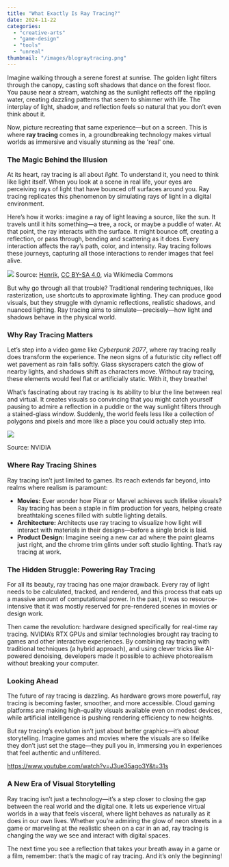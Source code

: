 ```yaml
---
title: "What Exactly Is Ray Tracing?"
date: 2024-11-22
categories: 
  - "creative-arts"
  - "game-design"
  - "tools"
  - "unreal"
thumbnail: "/images/blograytracing.png"
---
```


Imagine walking through a serene forest at sunrise. The golden light filters through the canopy, casting soft shadows that dance on the forest floor. You pause near a stream, watching as the sunlight reflects off the rippling water, creating dazzling patterns that seem to shimmer with life. The interplay of light, shadow, and reflection feels so natural that you don’t even think about it.

Now, picture recreating that same experience—but on a screen. This is where **ray tracing** comes in, a groundbreaking technology makes virtual worlds as immersive and visually stunning as the 'real' one.

### **The Magic Behind the Illusion**

At its heart, ray tracing is all about _light_. To understand it, you need to think like light itself. When you look at a scene in real life, your eyes are perceiving rays of light that have bounced off surfaces around you. Ray tracing replicates this phenomenon by simulating rays of light in a digital environment.

Here’s how it works: imagine a ray of light leaving a source, like the sun. It travels until it hits something—a tree, a rock, or maybe a puddle of water. At that point, the ray interacts with the surface. It might bounce off, creating a reflection, or pass through, bending and scattering as it does. Every interaction affects the ray’s path, color, and intensity. Ray tracing follows these journeys, capturing all those interactions to render images that feel alive.

![](images/rt.png) Source: [Henrik](https://commons.wikimedia.org/wiki/File:Ray_trace_diagram.svg), [CC BY-SA 4.0](https://creativecommons.org/licenses/by-sa/4.0), via Wikimedia Commons

But why go through all that trouble? Traditional rendering techniques, like rasterization, use shortcuts to approximate lighting. They can produce good visuals, but they struggle with dynamic reflections, realistic shadows, and nuanced lighting. Ray tracing aims to simulate—precisely—how light and shadows behave in the physical world.

### **Why Ray Tracing Matters**

Let’s step into a video game like _Cyberpunk 2077_, where ray tracing really does transform the experience. The neon signs of a futuristic city reflect off wet pavement as rain falls softly. Glass skyscrapers catch the glow of nearby lights, and shadows shift as characters move. Without ray tracing, these elements would feel flat or artificially static. With it, they breathe!

What’s fascinating about ray tracing is its ability to blur the line between real and virtual. It creates visuals so convincing that you might catch yourself pausing to admire a reflection in a puddle or the way sunlight filters through a stained-glass window. Suddenly, the world feels less like a collection of polygons and pixels and more like a place you could actually step into.

![](images/dxr-ray-tracing-technique-in-games-benchmarks-rtx-tech-demos-1024x465.png)

Source: NVIDIA

### **Where Ray Tracing Shines**

Ray tracing isn’t just limited to games. Its reach extends far beyond, into realms where realism is paramount:

- **Movies:** Ever wonder how Pixar or Marvel achieves such lifelike visuals? Ray tracing has been a staple in film production for years, helping create breathtaking scenes filled with subtle lighting details.
- **Architecture:** Architects use ray tracing to visualize how light will interact with materials in their designs—before a single brick is laid.
- **Product Design:** Imagine seeing a new car ad where the paint gleams just right, and the chrome trim glints under soft studio lighting. That’s ray tracing at work.

### **The Hidden Struggle: Powering Ray Tracing**

For all its beauty, ray tracing has one major drawback. Every ray of light needs to be calculated, tracked, and rendered, and this process that eats up a massive amount of computational power. In the past, it was so resource-intensive that it was mostly reserved for pre-rendered scenes in movies or design work.

Then came the revolution: hardware designed specifically for real-time ray tracing. NVIDIA’s RTX GPUs and similar technologies brought ray tracing to games and other interactive experiences. By combining ray tracing with traditional techniques (a hybrid approach), and using clever tricks like AI-powered denoising, developers made it possible to achieve photorealism without breaking your computer.

### **Looking Ahead**

The future of ray tracing is dazzling. As hardware grows more powerful, ray tracing is becoming faster, smoother, and more accessible. Cloud gaming platforms are making high-quality visuals available even on modest devices, while artificial intelligence is pushing rendering efficiency to new heights.

But ray tracing’s evolution isn’t just about better graphics—it’s about storytelling. Imagine games and movies where the visuals are so lifelike they don’t just set the stage—they pull you in, immersing you in experiences that feel authentic and unfiltered.

https://www.youtube.com/watch?v=J3ue35ago3Y&t=31s

### **A New Era of Visual Storytelling**

Ray tracing isn’t just a technology—it’s a step closer to closing the gap between the real world and the digital one. It lets us experience virtual worlds in a way that feels visceral, where light behaves as naturally as it does in our own lives. Whether you’re admiring the glow of neon streets in a game or marveling at the realistic sheen on a car in an ad, ray tracing is changing the way we see and interact with digital spaces.

The next time you see a reflection that takes your breath away in a game or a film, remember: that’s the magic of ray tracing. And it’s only the beginning!
